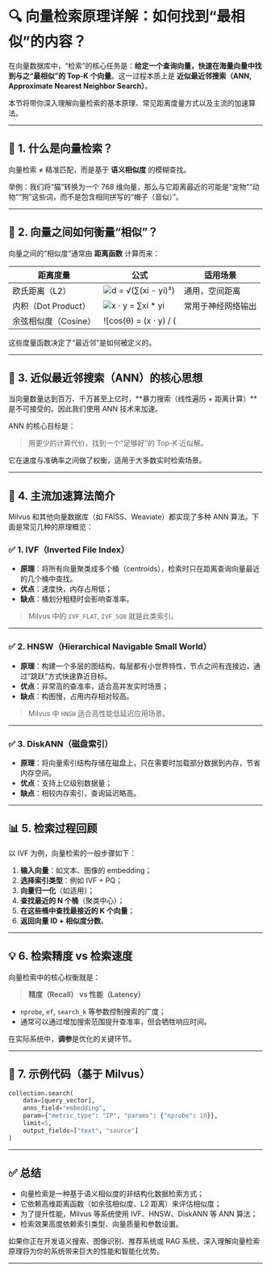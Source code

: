 # 🔍 向量检索原理详解：如何找到“最相似”的内容？

在向量数据库中，“检索”的核心任务是：**给定一个查询向量，快速在海量向量中找到与之“最相似”的 Top-K 个向量**。这一过程本质上是 **近似最近邻搜索（ANN, Approximate Nearest Neighbor Search）**。

本节将带你深入理解向量检索的基本原理、常见距离度量方式以及主流的加速算法。

---

## 🧠 1. 什么是向量检索？

向量检索 ≠ 精准匹配，而是基于 **语义相似度** 的模糊查找。

举例：我们将“猫”转换为一个 768 维向量，那么与它距离最近的可能是“宠物”“动物”“狗”这些词，而不是包含相同拼写的“帽子（音似）”。

---

## 📐 2. 向量之间如何衡量“相似”？

向量之间的“相似度”通常由 **距离函数** 计算而来：

| 距离度量         | 公式                                                | 适用场景           |
|------------------|-----------------------------------------------------|--------------------|
| 欧氏距离（L2）    | ![d = √(∑(xi - yi)²)](https://latex.codecogs.com/svg.image?d%20%3D%20%5Csqrt%7B%5Csum%28x_i%20-%20y_i%29%5E2%7D) | 通用，空间距离     |
| 内积（Dot Product） | ![x ⋅ y = ∑xi * yi](https://latex.codecogs.com/svg.image?x%20%5Ccdot%20y%20%3D%20%5Csum%20x_i%20%5Ccdot%20y_i) | 常用于神经网络输出 |
| 余弦相似度（Cosine） | ![cos(θ) = (x ⋅ y) / (||x|| ||y||)](https://latex.codecogs.com/svg.image?%5Ccos%28%5Ctheta%29%20%3D%20%5Cfrac%7Bx%20%5Ccdot%20y%7D%7B%7C%7Cx%7C%7C%7C%7Cy%7C%7C%7D) | 常用于语义/文本搜索 |

这些度量函数决定了“最近邻”是如何被定义的。

---

## 🚀 3. 近似最近邻搜索（ANN）的核心思想

当向量数量达到百万、千万甚至上亿时，**暴力搜索（线性遍历 + 距离计算）**是不可接受的。因此我们使用 ANN 技术来加速。

ANN 的核心目标是：

> 用更少的计算代价，找到一个“足够好”的 Top-K 近似解。

它在速度与准确率之间做了权衡，适用于大多数实时检索场景。

---

## 🧰 4. 主流加速算法简介

Milvus 和其他向量数据库（如 FAISS、Weaviate）都实现了多种 ANN 算法。下面是常见几种的原理概览：

### ✅ 1. IVF（Inverted File Index）

- **原理**：将所有向量聚类成多个桶（centroids），检索时只在距离查询向量最近的几个桶中查找。
- **优点**：速度快，内存占用低；
- **缺点**：桶划分粗糙时会影响查准率。

> Milvus 中的 `IVF_FLAT`, `IVF_SQ8` 就是此类索引。

---

### ✅ 2. HNSW（Hierarchical Navigable Small World）

- **原理**：构建一个多层的图结构，每层都有小世界特性，节点之间有连接边，通过“跳跃”方式快速靠近目标。
- **优点**：非常高的查准率，适合高并发实时场景；
- **缺点**：构图慢，占用内存相对较高。

> Milvus 中 `HNSW` 适合高性能低延迟应用场景。

---

### ✅ 3. DiskANN（磁盘索引）

- **原理**：将向量索引结构存储在磁盘上，只在需要时加载部分数据到内存，节省内存空间。
- **优点**：支持上亿级别数据量；
- **缺点**：相较内存索引，查询延迟略高。

---

## 📊 5. 检索过程回顾

以 IVF 为例，向量检索的一般步骤如下：

1. **输入向量**：如文本、图像的 embedding；
2. **选择索引类型**：例如 IVF + PQ；
3. **向量归一化**（如适用）；
4. **查找最近的 N 个桶**（聚类中心）；
5. **在这些桶中查找最接近的 K 个向量**；
6. **返回向量 ID + 相似度分数**。

---

## 💡 6. 检索精度 vs 检索速度

向量检索中的核心权衡就是：

> **精度（Recall） vs 性能（Latency）**

- `nprobe`, `ef`, `search_k` 等参数控制搜索的广度；
- 通常可以通过增加搜索范围提升查准率，但会牺牲响应时间。

在实际系统中，**调参**是优化的关键环节。

---

## 🧪 7. 示例代码（基于 Milvus）

```python
collection.search(
    data=[query_vector],
    anns_field="embedding",
    param={"metric_type": "IP", "params": {"nprobe": 10}},
    limit=5,
    output_fields=["text", "source"]
)
```

---

## ✅ 总结

- 向量检索是一种基于语义相似度的非结构化数据检索方式；
- 它依赖高维距离函数（如余弦相似度、L2 距离）来评估相似度；
- 为了提升性能，Milvus 等系统使用 IVF、HNSW、DiskANN 等 ANN 算法；
- 检索效果高度依赖索引类型、向量质量和参数设置。

如果你正在开发语义搜索、图像识别、推荐系统或 RAG 系统，深入理解向量检索原理将为你的系统带来巨大的性能和智能化优势。

---
